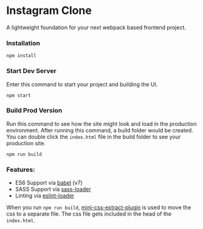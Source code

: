 # Instagram Clone

A lightweight foundation for your next webpack based frontend project.

### Installation

```
npm install
```

### Start Dev Server

Enter this command to start your project and building the UI.

```
npm start
```

### Build Prod Version

Run this command to see how the site might look and load in the production environment. After running this command, a build folder would be created. You can double click the `index.html` file in the build folder to see your production site.

```
npm run build
```

### Features:

- ES6 Support via [babel](https://babeljs.io/) (v7)
- SASS Support via [sass-loader](https://github.com/jtangelder/sass-loader)
- Linting via [eslint-loader](https://github.com/MoOx/eslint-loader)

When you run `npm run build`, [mini-css-extract-plugin](https://github.com/webpack-contrib/mini-css-extract-plugin) is used to move the css to a separate file. The css file gets included in the head of the `index.html`.

